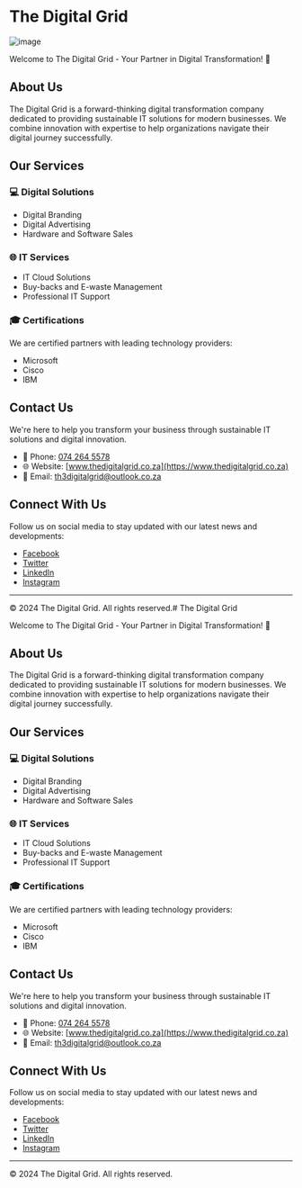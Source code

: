 # The Digital Grid

![image](https://github.com/user-attachments/assets/72868cc5-a3ed-4c6f-90cb-b3659fa20ee4)


Welcome to The Digital Grid - Your Partner in Digital Transformation! 🚀

## About Us

The Digital Grid is a forward-thinking digital transformation company dedicated to providing sustainable IT solutions for modern businesses. We combine innovation with expertise to help organizations navigate their digital journey successfully.

## Our Services

### 💻 Digital Solutions
- Digital Branding
- Digital Advertising
- Hardware and Software Sales

### 🌐 IT Services
- IT Cloud Solutions
- Buy-backs and E-waste Management
- Professional IT Support

### 🎓 Certifications
We are certified partners with leading technology providers:
- Microsoft
- Cisco
- IBM

## Contact Us

We're here to help you transform your business through sustainable IT solutions and digital innovation.

- 📱 Phone: [074 264 5578](tel:0742645578)
- 🌐 Website: [www.thedigitalgrid.co.za](https://www.thedigitalgrid.co.za)
- 📧 Email: [th3digitalgrid@outlook.co.za](mailto:th3digitalgrid@outlook.co.za)

## Connect With Us

Follow us on social media to stay updated with our latest news and developments:
- [Facebook](#)
- [Twitter](#)
- [LinkedIn](#)
- [Instagram](#)

---

© 2024 The Digital Grid. All rights reserved.# The Digital Grid

Welcome to The Digital Grid - Your Partner in Digital Transformation! 🚀

## About Us

The Digital Grid is a forward-thinking digital transformation company dedicated to providing sustainable IT solutions for modern businesses. We combine innovation with expertise to help organizations navigate their digital journey successfully.

## Our Services

### 💻 Digital Solutions
- Digital Branding
- Digital Advertising
- Hardware and Software Sales

### 🌐 IT Services
- IT Cloud Solutions
- Buy-backs and E-waste Management
- Professional IT Support

### 🎓 Certifications
We are certified partners with leading technology providers:
- Microsoft
- Cisco
- IBM

## Contact Us

We're here to help you transform your business through sustainable IT solutions and digital innovation.

- 📱 Phone: [074 264 5578](tel:0742645578)
- 🌐 Website: [www.thedigitalgrid.co.za](https://www.thedigitalgrid.co.za)
- 📧 Email: [th3digitalgrid@outlook.co.za](mailto:th3digitalgrid@outlook.co.za)

## Connect With Us

Follow us on social media to stay updated with our latest news and developments:
- [Facebook](#)
- [Twitter](#)
- [LinkedIn](#)
- [Instagram](#)

---

© 2024 The Digital Grid. All rights reserved.
